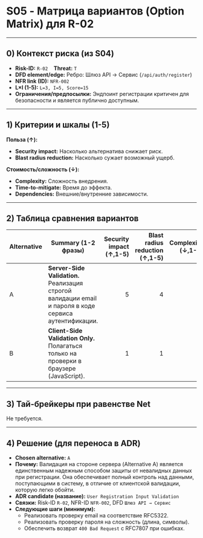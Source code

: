 # S05 - Матрица вариантов (Option Matrix) для R-02

---

## 0) Контекст риска (из S04)

* **Risk-ID:** `R-02`     **Threat:** `T`
* **DFD element/edge:** Ребро: Шлюз API → Сервис (`/api/auth/register`)
* **NFR link (ID):** `NFR-002`
* **L×I (1-5):** `L=3, I=5, Score=15`
* **Ограничения/предпосылки:** Эндпоинт регистрации критичен для безопасности и является публично доступным.

---

## 1) Критерии и шкалы (1-5)

**Польза (↑):**

* **Security impact:** Насколько альтернатива снижает риск.
* **Blast radius reduction:** Насколько сужает возможный ущерб.

**Стоимость/сложность (↓):**

* **Complexity:** Сложность внедрения.
* **Time-to-mitigate:** Время до эффекта.
* **Dependencies:** Внешние/внутренние зависимости.

---

## 2) Таблица сравнения вариантов

| Alternative | Summary (1-2 фразы) | Security impact (↑,1-5) | Blast radius reduction (↑,1-5) | Complexity (↓,1-5) | Time-to-mitigate (↓,1-5) | Dependencies (↓,1-5) | **Benefit** | **Cost** | **Net** | Notes |
| ----------- | ------------------- | ----------------------: | -----------------------------: | -----------------: | -----------------------: | -------------------: | ----------: | -------: | ------: | ----- |
| A | **Server-Side Validation.** Реализация строгой валидации email и пароля в коде сервиса аутентификации. | 5 | 4 | 2 | 1 | 1 | **9** | **4** | **+5** | Быстро и эффективно для конкретного эндпоинта. |
| B | **Client-Side Validation Only.** Полагаться только на проверки в браузере (JavaScript). | 1 | 1 | 1 | 1 | 1 | **2** | **3** | **-1** | Небезопасно, легко обходится. Не является решением. |

---

## 3) Тай-брейкеры при равенстве Net

Не требуется.

---

## 4) Решение (для переноса в ADR)

* **Chosen alternative:** `A`
* **Почему:** Валидация на стороне сервера (Alternative A) является единственным надежным способом защиты от невалидных данных при регистрации. Она обеспечивает полный контроль над данными, поступающими в систему, в отличие от клиентской валидации, которую легко обойти.
* **ADR candidate (название):** `User Registration Input Validation`
* **Связки:** Risk-ID `R-02`, NFR-ID `NFR-002`, DFD `Шлюз API → Сервис`
* **Следующие шаги (минимум):**
    * Реализовать проверку email на соответствие RFC5322.
    * Реализовать проверку пароля на сложность (длина, символы).
    * Обеспечить возврат `400 Bad Request` с RFC7807 при ошибках.

